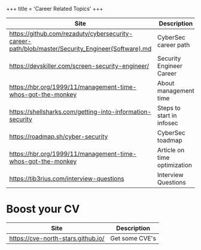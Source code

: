 +++
title = 'Career Related Topics'
+++

| Site | Description |
| --- | --- |
| https://github.com/rezaduty/cybersecurity-career-path/blob/master/Security_Engineer(Software).md | CyberSec career path | 
| https://devskiller.com/screen-security-engineer/ | Security Engineer Career |
| https://hbr.org/1999/11/management-time-whos-got-the-monkey | About management time |
| https://shellsharks.com/getting-into-information-security | Steps to start in infosec | 
| https://roadmap.sh/cyber-security | CyberSec toadmap | 
| https://hbr.org/1999/11/management-time-whos-got-the-monkey | Article on time optimization | 
| https://tib3rius.com/interview-questions | Interview Questions |

# Boost your CV

| Site | Description |
| --- | --- |
| https://cve-north-stars.github.io/ | Get some CVE's |
